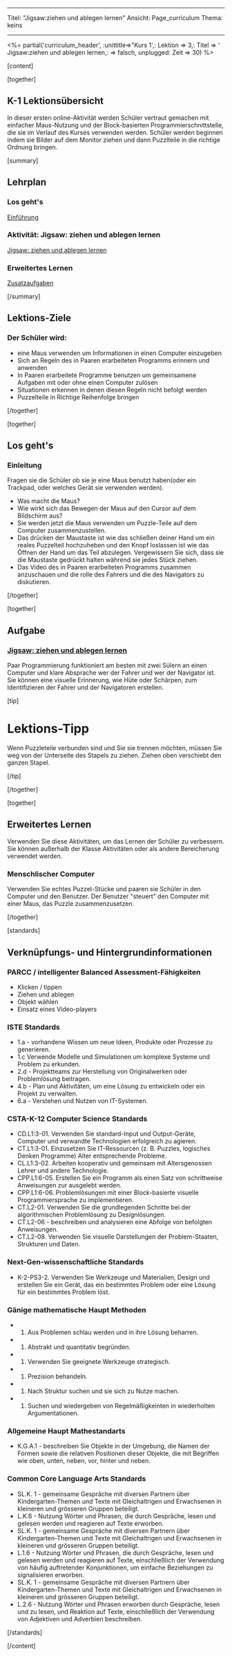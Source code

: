 * * *

Titel: "Jigsaw:ziehen und ablegen lernen" Ansicht: Page_curriculum Thema: keins

* * *

<%= partial('curriculum_header', :unittitle=>"Kurs 1',: Lektion => 3,: Titel => ' Jigsaw:ziehen und ablegen lernen,: => falsch, unplugged: Zeit => 30) %>

[content]

[together]

## K-1 Lektionsübersicht

In dieser ersten online-Aktivität werden Schüler vertraut gemachen mit einfacher Maus-Nutzung und der Block-basierten Programmierschnittstelle, die sie im Verlauf des Kurses verwenden werden. Schüler werden beginnen indem sie Bilder auf dem Monitor ziehen und dann Puzzlteile in die richtige Ordnung bringen.

[summary]

## Lehrplan

### **Los geht's**

[Einführung](#GetStarted)   


### **Aktivität: Jigsaw: ziehen und ablegen lernen**

[Jigsaw: ziehen und ablegen lernen](#Activity)

### **Erweitertes Lernen**

[Zusatzaufgaben](#Extended)

[/summary]

## Lektions-Ziele

### Der Schüler wird:

  * eine Maus verwenden um Informationen in einen Computer einzugeben
  * Sich an Regeln des in Paaren erarbeiteten Programms erinnern und anwenden
  * In Paaren erarbeitete Programme benutzen um gemeinsamene Aufgaben mit oder ohne einen Computer zulösen
  * Situationen erkennen in denen diesen Regeln nicht befolgt werden
  * Puzzelteile in Richtige Reihenfolge bringen

[/together]

[together]

## Los geht's

### <a name="GetStarted"></a>Einleitung

Fragen sie die Schüler ob sie je eine Maus benutzt haben(oder ein Trackpad, oder welches Gerät sie verwenden werden).

  * Was macht die Maus?
  * Wie wirkt sich das Bewegen der Maus auf den Cursor auf dem Bildschirm aus?
  * Sie werden jetzt die Maus verwenden um Puzzle-Teile auf dem Computer zusammenzustellen.
  * Das drücken der Maustaste ist wie das schließen deiner Hand um ein reales Puzzelteil hochzuheben und den Knopf loslassen ist wie das Öffnen der Hand um das Teil abzulegen. Vergewissern Sie sich, dass sie die Maustaste gedrückt halten während sie jedes Stück ziehen.
  * Das Video des in Paaren erarbeiteten Programms zusammen anzuschauen und die rolle des Fahrers und die des Navigators zu diskutieren.

[/together]

[together]

## Aufgabe

### <a name="Activity"></a>[Jigsaw: ziehen und ablegen lernen](http://learn.letron.vip/s/course1/stage/3/puzzle/1)

Paar Programmierung funktioniert am besten mit zwei Sülern an einen Computer und klare Absprache wer der Fahrer und wer der Navigator ist. Sie können eine visuelle Erinnerung, wie Hüte oder Schärpen, zum Identifizieren der Fahrer und der Navigatoren erstellen.

[tip]

# Lektions-Tipp

Wenn Puzzleteile verbunden sind und Sie sie trennen möchten, müssen Sie weg von der Unterseite des Stapels zu ziehen. Ziehen oben verschiebt den ganzen Stapel.

[/tip]

[/together]

<!--(this is left in here as an example of how to include an image in Markdown)
![](binaryphoto.png) -->

[together]

## Erweitertes Lernen

<a name="Extended"></a>Verwenden Sie diese Aktivitäten, um das Lernen der Schüler zu verbessern. Sie können außerhalb der Klasse Aktivitäten oder als andere Bereicherung verwendet werden.

### Menschlischer Computer

Verwenden Sie echtes Puzzel-Stücke und paaren sie Schüler in den Computer und den Benutzer. Der Benutzer "steuert" den Computer mit einer Maus, das Puzzle zusammenzusetzen.

[/together]

[standards]

## Verknüpfungs- und Hintergrundinformationen

### PARCC / intelligenter Balanced Assessment-Fähigkeiten

  * Klicken / tippen
  * Ziehen und ablegen
  * Objekt wählen
  * Einsatz eines Video-players

### ISTE Standards

  * 1.a - vorhandene Wissen um neue Ideen, Produkte oder Prozesse zu generieren.
  * 1.c Verwende Modelle und Simulationen um komplexe Systeme und Problem zu erkunden.
  * 2.d - Projektteams zur Herstellung von Originalwerken oder Problemlösung beitragen.
  * 4.b - Plan und Aktivitäten, um eine Lösung zu entwickeln oder ein Projekt zu verwalten.
  * 6.a - Verstehen und Nutzen von IT-Systemen.

### CSTA-K-12 Computer Science Standards

  * CD.L1:3-01. Verwenden Sie standard-Input und Output-Geräte, Computer und verwandte Technologien erfolgreich zu agieren.
  * CT.L1:3-01. Einzusetzen Sie IT-Ressourcen (z. B. Puzzles, logisches Denken Programme) Alter entsprechende Probleme.
  * CL.L1:3-02. Arbeiten kooperativ und gemeinsam mit Altersgenossen Lehrer und andere Technologie.
  * CPP.L1:6-05. Erstellen Sie ein Programm als einen Satz von schrittweise Anweisungen zur ausgelebt werden.
  * CPP.L1:6-06. Problemlösungen mit einer Block-basierte visuelle Programmiersprache zu implementieren.
  * CT.L2-01. Verwenden Sie die grundlegenden Schritte bei der algorithmischen Problemlösung zu Designlösungen.
  * CT.L2-06 - beschreiben und analysieren eine Abfolge von befolgten Anweisungen.
  * CT.L2-08. Verwenden Sie visuelle Darstellungen der Problem-Staaten, Strukturen und Daten.

### Next-Gen-wissenschaftliche Standards

  * K-2-PS3-2. Verwenden Sie Werkzeuge und Materialien, Design und erstellen Sie ein Gerät, das ein bestimmtes Problem oder eine Lösung für ein bestimmtes Problem löst. 

### Gänige mathematische Haupt Methoden

  *   1. Aus Problemen schlau werden und in ihre Lösung beharren.
  *   1. Abstrakt und quantitativ begründen.
  *   1. Verwenden Sie geeignete Werkzeuge strategisch.
  *   1. Prezision behandeln.
  *   1. Nach Struktur suchen und sie sich zu Nutze machen.
  *   1. Suchen und wiedergeben von Regelmäßigkeinten in wiederholten Argumentationen.

### Allgemeine Haupt Mathestandarts

  * K.G.A.1 - beschreiben Sie Objekte in der Umgebung, die Namen der Formen sowie die relativen Positionen dieser Objekte, die mit Begriffen wie oben, unten, neben, vor, hinter und neben.

### Common Core Language Arts Standards

  * SL.K. 1 - gemeinsame Gespräche mit diversen Partnern über Kindergarten-Themen und Texte mit Gleichaltrigen und Erwachsenen in kleineren und grösseren Gruppen beteiligt.
  * L.K.6 - Nutzung Wörter und Phrasen, die durch Gespräche, lesen und gelesen werden und reagieren auf Texte erworben.
  * SL.K. 1 - gemeinsame Gespräche mit diversen Partnern über Kindergarten-Themen und Texte mit Gleichaltrigen und Erwachsenen in kleineren und grösseren Gruppen beteiligt.
  * L.1.6 - Nutzung Wörter und Phrasen, die durch Gespräche, lesen und gelesen werden und reagieren auf Texte, einschließlich der Verwendung von häufig auftretender Konjunktionen, um einfache Beziehungen zu signalisieren erworben.
  * SL.K. 1 - gemeinsame Gespräche mit diversen Partnern über Kindergarten-Themen und Texte mit Gleichaltrigen und Erwachsenen in kleineren und grösseren Gruppen beteiligt.
  * L.2.6 - Nutzung Wörter und Phrasen erworben durch Gespräche, lesen und zu lesen, und Reaktion auf Texte, einschließlich der Verwendung von Adjektiven und Adverbien beschreiben.

[/standards]

[/content]

<link rel="stylesheet" type="text/css" href="../docs/morestyle.css" />